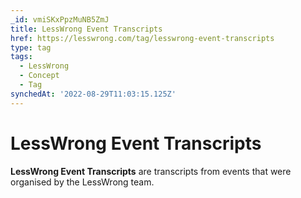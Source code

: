 ```yaml
---
_id: vmiSKxPpzMuNB5ZmJ
title: LessWrong Event Transcripts
href: https://lesswrong.com/tag/lesswrong-event-transcripts
type: tag
tags:
  - LessWrong
  - Concept
  - Tag
synchedAt: '2022-08-29T11:03:15.125Z'
---
```

# LessWrong Event Transcripts

**LessWrong Event Transcripts** are transcripts from events that were organised by the LessWrong team.